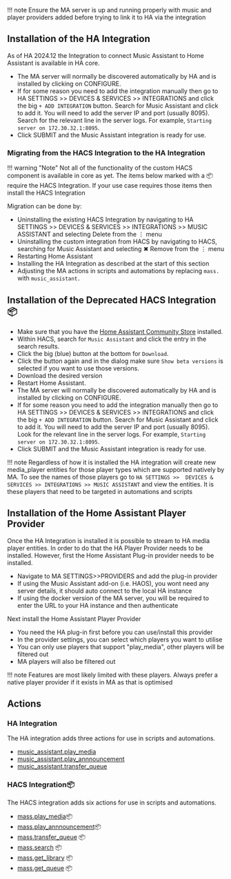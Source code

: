 !!! note
    Ensure the MA server is up and running properly with music and player providers added before trying to link it to HA via the integration

## Installation of the HA Integration

As of HA 2024.12 the Integration to connect Music Assistant to Home Assistant is available in HA core. 

- The MA server will normally be discovered automatically by HA and is installed by clicking on CONFIGURE.
- If for some reason you need to add the integration manually then go to HA SETTINGS >>  DEVICES & SERVICES >> INTEGRATIONS and click the big `+ ADD INTEGRATION` button. Search for Music Assistant and click to add it. You will need to add the server IP and port (usually 8095). Search for the relevant line in the server logs. For example, `Starting server on 172.30.32.1:8095`. 
- Click SUBMIT and the Music Assistant integration is ready for use.

### Migrating from the HACS Integration to the HA Integration

!!! warning "Note"
    Not all of the functionality of the custom HACS component is available in core as yet. The items below marked with a 📦 require the HACS Integration. If your use case requires those items then install the HACS Integration
    
Migration can be done by:

- Uninstalling the existing HACS Integration by navigating to HA SETTINGS >>  DEVICES & SERVICES >> INTEGRATIONS >> MUSIC ASSISTANT and selecting Delete from the ⋮ menu
- Uninstalling the custom integration from HACS by navigating to HACS, searching for Music Assistant and selecting ✖ Remove from the ⋮ menu
- Restarting Home Assistant
- Installing the HA Integration as described at the start of this section
- Adjusting the MA actions in scripts and automations by replacing `mass.` with `music_assistant.` 

## Installation of the Deprecated HACS Integration 📦

- Make sure that you have the [Home Assistant Community Store](https://hacs.xyz/) installed.
- Within HACS, search for `Music Assistant` and click the entry in the search results.
- Click the big (blue) button at the bottom for `Download`.
- Click the button again and in the dialog make sure `Show beta versions` is selected if you want to use those versions.
- Download the desired version
- Restart Home Assistant.
- The MA server will normally be discovered automatically by HA and is installed by clicking on CONFIGURE.
- If for some reason you need to add the integration manually then go to HA SETTINGS >>  DEVICES & SERVICES >> INTEGRATIONS and click the big `+ ADD INTEGRATION` button. Search for Music Assistant and click to add it. You will need to add the server IP and port (usually 8095). Look for the relevant line in the server logs. For example, `Starting server on 172.30.32.1:8095`. 
- Click SUBMIT and the Music Assistant integration is ready for use.

!!! note 
    Regardless of how it is installed the HA integration will create new media_player entities for those player types which are supported natively by MA. To see the names of those players go to `HA SETTINGS >>  DEVICES & SERVICES >> INTEGRATIONS >> MUSIC ASSISTANT` and view the entities. It is these players that need to be targeted in automations and scripts

## Installation of the Home Assistant Player Provider

Once the HA Integration is installed it is possible to stream to HA media player entities. In order to do that the HA Player Provider needs to be installed.  However, first the Home Assistant Plug-in provider needs to be installed.

- Navigate to MA SETTINGS>>PROVIDERS and add the plug-in provider
- If using the Music Assistant add-on (i.e. HAOS), you wont need any server details, it should auto connect to the local HA instance
- If using the docker version of the MA server, you will be required to enter the URL to your HA instance and then authenticate

Next install the Home Assistant Player Provider

- You need the HA plug-in first before you can use/install this provider
- In the provider settings, you can select which players you want to utilise
- You can only use players that support "play_media", other players will be filtered out
- MA players will also be filtered out

!!! note
    Features are most likely limited with these players. Always prefer a native player provider if it exists in MA as that is optimised

## Actions

### HA Integration

The HA integration adds three actions for use in scripts and automations. 

- [music_assistant.play_media](../faq/massplaymedia.md)
- [music_assistant.play_annnouncement](../faq/massannounce.md)
- [music_assistant.transfer_queue](../faq/masstransfer.md) 

### HACS Integration📦

The HACS integration adds six actions for use in scripts and automations. 

- [mass.play_media](../faq/massplaymedia.md)📦
- [mass.play_annnouncement](../faq/massannounce.md)📦
- [mass.transfer_queue](../faq/masstransfer.md) 📦
- [mass.search](../faq/masssearch.md) 📦
- [mass.get_library](../faq/get_library.md) 📦
- [mass.get_queue](../faq/get_queue.md) 📦
